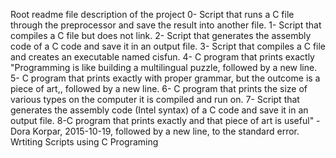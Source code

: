 Root readme file 
description of the project
0- Script that runs a C file through the preprocessor and save the result into another file.
1- Script that compiles a C file but does not link.
2- Script that generates the assembly code of a C code and save it in an output file.
3- Script that compiles a C file and creates an executable named cisfun.
4- C program that prints exactly "Programming is like building a multilingual puzzle, followed by a new line.
5- C program that prints exactly with proper grammar, but the outcome is a piece of art,, followed by a new line.
6- C program that prints the size of various types on the computer it is compiled and run on.
7- Script that generates the assembly code (Intel syntax) of a C code and save it in an output file.
8-C program that prints exactly and that piece of art is useful" - Dora Korpar, 2015-10-19, followed by a new line, to the standard error.
Wrtiting Scripts using C Programing
